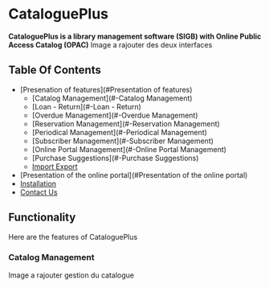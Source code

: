 # CataloguePlus
**CataloguePlus is a library management software (SIGB) with Online Public Access Catalog (OPAC)**
Image a rajouter des deux interfaces
## Table Of Contents
 - [Presenation of features](#Presentation of features)
   - [Catalog Management](#-Catalog Management)
   - [Loan - Return](#-Loan - Return)
   - [Overdue Management](#-Overdue Management)
   - [Reservation Management](#-Reservation Management)
   - [Periodical Management](#-Periodical Management)
   - [Subscriber Management](#-Subscriber Management)
   - [Online Portal Management](#-Online Portal Management)
   - [Purchase Suggestions](#-Purchase Suggestions)
   - [Import Export](#-importexport)
 - [Presentation of the online portal](#Presentation of the online portal)
 - [Installation](#Installation)
 - [Contact Us](#Contact-Us)
## Functionality
Here are the features of CataloguePlus
### Catalog Management
Image a rajouter gestion du catalogue

